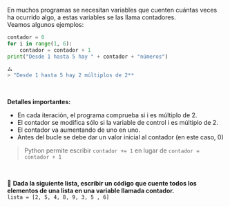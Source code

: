 En muchos programas se necesitan variables que cuenten cuántas veces ha ocurrido algo, a estas variables se las llama contadores.
<br>
Veamos algunos ejemplos:
<br>
``` python
contador = 0
for i in range(1, 6):
    contador = contador + 1
print("Desde 1 hasta 5 hay " + contador + "números")

ム
> "Desde 1 hasta 5 hay 2 múltiplos de 2**
```
<br>

**Detalles importantes:**

* En cada iteración, el programa comprueba si i es múltiplo de 2.
* El contador se modifica sólo si la variable de control i es múltiplo de 2.
* El contador va aumentando de uno en uno.
* Antes del bucle se debe dar un valor inicial al contador (en este caso, 0)


> Python permite escribir `contador += 1` en lugar de `contador = contador + 1` 

<br>

:memo: **Dada la siguiente lista, escribir un código que cuente todos los elementos de una lista en una variable llamada contador.**<br>
`lista = [2, 5, 4, 8, 9, 3, 5 , 6]`

